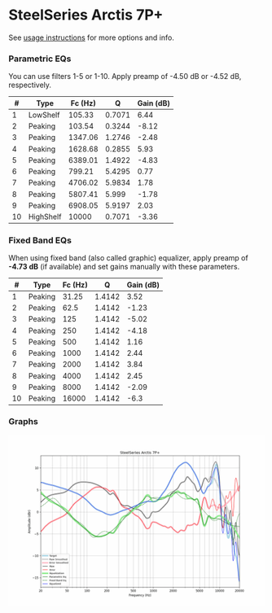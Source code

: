 # SteelSeries Arctis 7P+
See [usage instructions](https://github.com/jaakkopasanen/AutoEq#usage) for more options and info.

### Parametric EQs
You can use filters 1-5 or 1-10. Apply preamp of -4.50 dB or -4.52 dB, respectively.

|   # | Type      |   Fc (Hz) |      Q |   Gain (dB) |
|-----|-----------|-----------|--------|-------------|
|   1 | LowShelf  |    105.33 | 0.7071 |        6.44 |
|   2 | Peaking   |    103.54 | 0.3244 |       -8.12 |
|   3 | Peaking   |   1347.06 | 1.2746 |       -2.48 |
|   4 | Peaking   |   1628.68 | 0.2855 |        5.93 |
|   5 | Peaking   |   6389.01 | 1.4922 |       -4.83 |
|   6 | Peaking   |    799.21 | 5.4295 |        0.77 |
|   7 | Peaking   |   4706.02 | 5.9834 |        1.78 |
|   8 | Peaking   |   5807.41 | 5.999  |       -1.78 |
|   9 | Peaking   |   6908.05 | 5.9197 |        2.03 |
|  10 | HighShelf |  10000    | 0.7071 |       -3.36 |

### Fixed Band EQs
When using fixed band (also called graphic) equalizer, apply preamp of **-4.73 dB** (if available) and set gains manually with these parameters.

|   # | Type    |   Fc (Hz) |      Q |   Gain (dB) |
|-----|---------|-----------|--------|-------------|
|   1 | Peaking |     31.25 | 1.4142 |        3.52 |
|   2 | Peaking |     62.5  | 1.4142 |       -1.23 |
|   3 | Peaking |    125    | 1.4142 |       -5.02 |
|   4 | Peaking |    250    | 1.4142 |       -4.18 |
|   5 | Peaking |    500    | 1.4142 |        1.16 |
|   6 | Peaking |   1000    | 1.4142 |        2.44 |
|   7 | Peaking |   2000    | 1.4142 |        3.84 |
|   8 | Peaking |   4000    | 1.4142 |        2.45 |
|   9 | Peaking |   8000    | 1.4142 |       -2.09 |
|  10 | Peaking |  16000    | 1.4142 |       -6.3  |

### Graphs
![](./SteelSeries%20Arctis%207P+.png)
